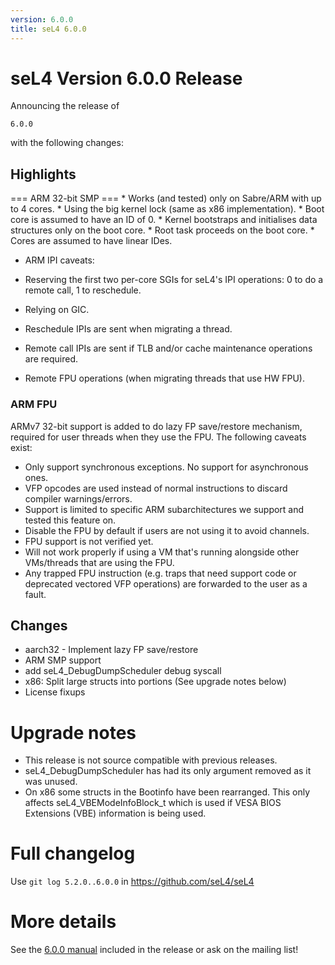 ```yaml
---
version: 6.0.0
title: seL4 6.0.0
---
```

# seL4 Version 6.0.0 Release
 Announcing the release of
```seL4
6.0.0
```
with the following changes:

## Highlights
 === ARM 32-bit SMP === * Works (and tested) only on
Sabre/ARM with up to 4 cores. * Using the big kernel lock (same as x86
implementation). * Boot core is assumed to have an ID of 0. * Kernel
bootstraps and initialises data structures only on the boot core. *
Root task proceeds on the boot core. * Cores are assumed to have linear
IDes.

-   ARM IPI caveats:

- Reserving the first two per-core SGIs for seL4's IPI operations: 0
      to do a remote call, 1 to reschedule.
- Relying on GIC.
- Reschedule IPIs are sent when migrating a thread.
- Remote call IPIs are sent if TLB and/or cache maintenance
      operations are required.
- Remote FPU operations (when migrating threads that use HW FPU).

### ARM FPU
 ARMv7 32-bit support is added to do lazy FP save/restore
mechanism, required for user threads when they use the FPU. The
following caveats exist:

- Only support synchronous exceptions. No support for
      asynchronous ones.
- VFP opcodes are used instead of normal instructions to discard
      compiler warnings/errors.
- Support is limited to specific ARM subarchitectures we support and
      tested this feature on.
- Disable the FPU by default if users are not using it to
      avoid channels.
- FPU support is not verified yet.
- Will not work properly if using a VM that's running alongside
      other VMs/threads that are using the FPU.
- Any trapped FPU instruction (e.g. traps that need support code or
      deprecated vectored VFP operations) are forwarded to the user as
      a fault.

## Changes


- aarch32 - Implement lazy FP save/restore
- ARM SMP support
- add seL4_DebugDumpScheduler debug syscall
- x86: Split large structs into portions (See upgrade notes below)
- License fixups

# Upgrade notes


- This release is not source compatible with previous releases.
- seL4_DebugDumpScheduler has had its only argument removed as it
        was unused.
- On x86 some structs in the Bootinfo have been rearranged. This
        only affects seL4_VBEModeInfoBlock_t which is used if VESA
        BIOS Extensions (VBE) information is being used.

# Full changelog
 Use `git log 5.2.0..6.0.0` in
<https://github.com/seL4/seL4>

# More details
 See the
[6.0.0 manual](http://sel4.systems/Info/Docs/seL4-manual-6.0.0.pdf) included in the release or ask on the mailing list!
